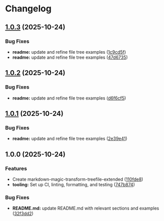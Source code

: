 # Changelog

## [1.0.3](https://github.com/ioncakephper/markdown-magic-transform-treefile-extended/compare/v1.0.2...v1.0.3) (2025-10-24)


### Bug Fixes

* **readme:** update and refine file tree examples ([1c9cd5f](https://github.com/ioncakephper/markdown-magic-transform-treefile-extended/commit/1c9cd5fa0dc46d4657be280aef2ebd131e765a38))
* **readme:** update and refine file tree examples ([47d6735](https://github.com/ioncakephper/markdown-magic-transform-treefile-extended/commit/47d6735121cd57e2e2d57581422d1de188860446))

## [1.0.2](https://github.com/ioncakephper/markdown-magic-transform-treefile-extended/compare/v1.0.1...v1.0.2) (2025-10-24)

### Bug Fixes

- **readme:** update and refine file tree examples ([d6f6cf5](https://github.com/ioncakephper/markdown-magic-transform-treefile-extended/commit/d6f6cf5f89c913060d38191cadc08cd247f11b33))

## [1.0.1](https://github.com/ioncakephper/markdown-magic-transform-treefile-extended/compare/v1.0.0...v1.0.1) (2025-10-24)

### Bug Fixes

- **readme:** update and refine file tree examples ([2e39e41](https://github.com/ioncakephper/markdown-magic-transform-treefile-extended/commit/2e39e41826db26d8c17d83f41298d9718a583c84))

## 1.0.0 (2025-10-24)

### Features

- Create markdown-magic-transform-treefile-extended ([110fde8](https://github.com/ioncakephper/markdown-magic-transform-treefile-extended/commit/110fde8c13ff2076bdbc0c48a8d3d6a82af59e08))
- **tooling:** Set up CI, linting, formatting, and testing ([747b874](https://github.com/ioncakephper/markdown-magic-transform-treefile-extended/commit/747b874ae75da403202c1009fc99ec79ffedca3e))

### Bug Fixes

- **README.md:** update README.md with relevant sections and examples ([32f3dd2](https://github.com/ioncakephper/markdown-magic-transform-treefile-extended/commit/32f3dd20561d5df0171370a7dae211bd0264f878))
